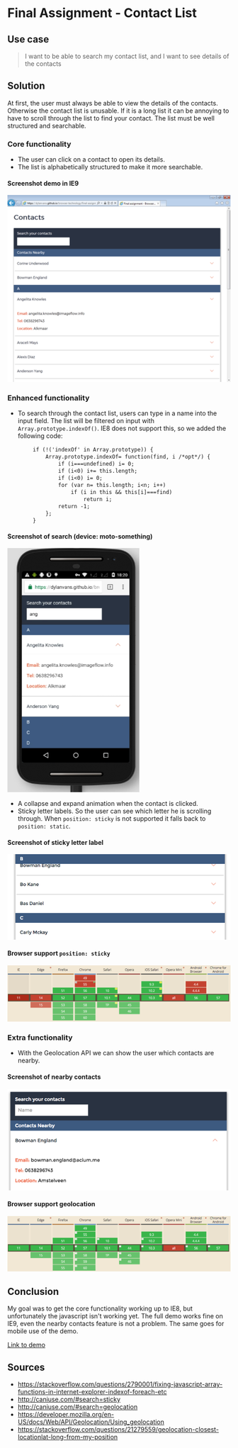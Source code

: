 # Final Assignment - Contact List
## Use case
> I want to be able to search my contact list, and I want to see details of the contacts

## Solution
At first, the user must always be able to view the details of the contacts. Otherwise the contact list is unusable. If it is a long list it can be annoying to have to scroll through the list to find your contact. The list must be well structured and searchable.

### Core functionality 
- The user can click on a contact to open its details.
- The list is  alphabetically structured to make it more searchable.

#### Screenshot demo in IE9
![screenshot of demo - core functionality](https://github.com/dylanvans/browser-technology/blob/master/final-assignment/readme-img/screenshot-ie9.png)

### Enhanced functionality
- To search through the contact list, users can type in a name into the input field. The list will be filtered on input with `Array.prototype.indexOf()`. IE8 does not support this, so we added the following code: 

```
		if (!('indexOf' in Array.prototype)) {
		    Array.prototype.indexOf= function(find, i /*opt*/) {
		        if (i===undefined) i= 0;
		        if (i<0) i+= this.length;
		        if (i<0) i= 0;
		        for (var n= this.length; i<n; i++)
		            if (i in this && this[i]===find)
		                return i;
		        return -1;
		    };
		}
```

#### Screenshot of search (device: moto-something)
![screenshot of demo - Enhanced functionality](https://github.com/dylanvans/browser-technology/blob/master/final-assignment/readme-img/screenshot-moto.png)

- A collapse and expand animation when the contact is clicked.
- Sticky letter labels. So the user can see which letter he is scrolling through. When `position: sticky` is not supported it falls back to `position: static`.

#### Screenshot of sticky letter label
![screenshot of demo - Enhanced functionality](https://github.com/dylanvans/browser-technology/blob/master/final-assignment/readme-img/screenshot-sticky.png)

#### Browser support `position: sticky`
![screenshot of browser support sticky - Enhanced functionality](https://github.com/dylanvans/browser-technology/blob/master/final-assignment/readme-img/browser-sticky.png)

### Extra functionality
- With the Geolocation API we can show the user which contacts are nearby.

#### Screenshot of nearby contacts
![screenshot of demo - extra functionality](https://github.com/dylanvans/browser-technology/blob/master/final-assignment/readme-img/screenshot-nearby.png)

#### Browser support geolocation
![screenshot of browser support geolocation - Extra functionality](https://github.com/dylanvans/browser-technology/blob/master/final-assignment/readme-img/browser-geolocation.png)

## Conclusion
My goal was to get the core functionality working up to IE8, but unfortunately the javascript isn't working yet. The full demo works fine on IE9, even the nearby contacts feature is not a problem. The same goes for mobile use of the demo.

[Link to demo](https://dylanvans.github.io/browser-technology/final-assignment/)

## Sources
- https://stackoverflow.com/questions/2790001/fixing-javascript-array-functions-in-internet-explorer-indexof-foreach-etc
- http://caniuse.com/#search=sticky
- http://caniuse.com/#search=geolocation
- https://developer.mozilla.org/en-US/docs/Web/API/Geolocation/Using_geolocation
- https://stackoverflow.com/questions/21279559/geolocation-closest-locationlat-long-from-my-position